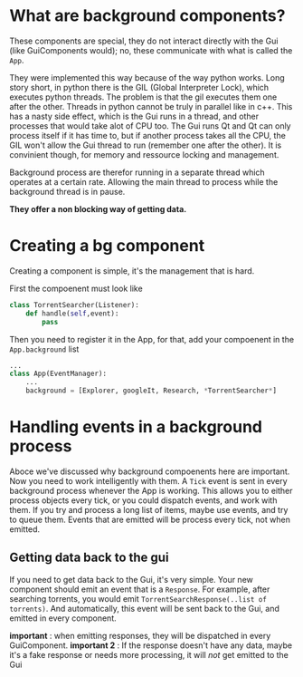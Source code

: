 # What are background components?

These components are special, they do not interact directly with the Gui (like GuiComponents would); no, these communicate with what is called the ```App```.

They were implemented this way because of the way python works.
Long story short, in python there is the GIL (Global Interpreter Lock), which executes python threads.
The problem is that the gil executes them one after the other. Threads in python cannot be truly in parallel like in c++.
This has a nasty side effect, which is the Gui runs in a thread, and other processes that would take alot of CPU too.
The Gui runs Qt and Qt can only process itself if it has time to, but if another process takes all the CPU, the GIL won't allow the Gui thread to run (remember one after the other). It is convinient though, for memory and ressource locking and management.

Background process are therefor running in a separate thread which operates at a certain rate. Allowing the main thread to process while the background thread is in pause.

**They offer a non blocking way of getting data.**

# Creating a bg component

Creating a component is simple, it's the management that is hard.

First the compoenent must look like
```python
class TorrentSearcher(Listener):
    def handle(self,event):
        pass
```

Then you need to register it in the App, for that, add your compoenent in the ```App.background``` list

```python
...
class App(EventManager):
    ...
    background = [Explorer, googleIt, Research, *TorrentSearcher*]
```

# Handling events in a background process

Aboce we've discussed why background compoenents here are important. Now you need to work intelligently with them.
A ``` Tick ``` event is sent in every background process whenever the App is working. This allows you to either process objects every tick, or you could dispatch events, and work with them.
If you try and process a long list of items, maybe use events, and try to queue them.
Events that are emitted will be process every tick, not when emitted.

## Getting data back to the gui

If you need to get data back to the Gui, it's very simple.
Your new component should emit an event that is a ``` Response ```.
For example, after searching torrents, you would emit ``` TorrentSearchResponse(..list of torrents) ```. And automatically, this event will be sent back to the Gui, and emitted in every component.

**important** : when emitting responses, they will be dispatched in every GuiComponent.
**important 2** : If the response doesn't have any data, maybe it's a fake response or needs more processing, it will *not* get emitted to the Gui
